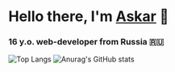 # Hello there, I'm [Askar](https://t.me/a_s_k_a_rr) 👋
### 16 y.o. web-developer from Russia 🇷🇺 
![Top Langs](https://github-readme-stats.vercel.app/api/top-langs/?username=askarkasimov&layout=compact&theme=transparent&custom_title=My%20Public%20Top)
![Anurag's GitHub stats](https://github-readme-stats-ruby-one.vercel.app/api?username=askarkasimov&show_icons=true&count_private=true&theme=transparent&custom_title=My%20GitHub%20Stats)
